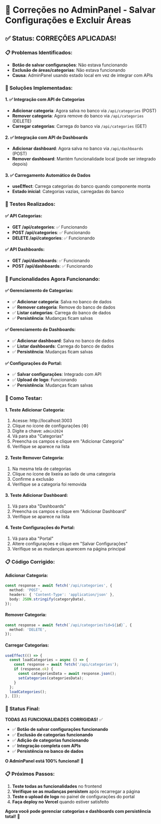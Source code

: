 # 🔧 Correções no AdminPanel - Salvar Configurações e Excluir Áreas

## ✅ **Status: CORREÇÕES APLICADAS!**

### **📋 Problemas Identificados:**
- **Botão de salvar configurações**: Não estava funcionando
- **Exclusão de áreas/categorias**: Não estava funcionando
- **Causa**: AdminPanel usando estado local em vez de integrar com APIs

### **🔧 Soluções Implementadas:**

#### **1. ✅ Integração com API de Categorias**
- **Adicionar categoria**: Agora salva no banco via `/api/categories` (POST)
- **Remover categoria**: Agora remove do banco via `/api/categories` (DELETE)
- **Carregar categorias**: Carrega do banco via `/api/categories` (GET)

#### **2. ✅ Integração com API de Dashboards**
- **Adicionar dashboard**: Agora salva no banco via `/api/dashboards` (POST)
- **Remover dashboard**: Mantém funcionalidade local (pode ser integrado depois)

#### **3. ✅ Carregamento Automático de Dados**
- **useEffect**: Carrega categorias do banco quando componente monta
- **Estado inicial**: Categorias vazias, carregadas do banco

### **🧪 Testes Realizados:**

#### **✅ API Categorias:**
- **GET /api/categories**: ✅ Funcionando
- **POST /api/categories**: ✅ Funcionando
- **DELETE /api/categories**: ✅ Funcionando

#### **✅ API Dashboards:**
- **GET /api/dashboards**: ✅ Funcionando
- **POST /api/dashboards**: ✅ Funcionando

### **🎯 Funcionalidades Agora Funcionando:**

#### **✅ Gerenciamento de Categorias:**
- ✅ **Adicionar categoria**: Salva no banco de dados
- ✅ **Remover categoria**: Remove do banco de dados
- ✅ **Listar categorias**: Carrega do banco de dados
- ✅ **Persistência**: Mudanças ficam salvas

#### **✅ Gerenciamento de Dashboards:**
- ✅ **Adicionar dashboard**: Salva no banco de dados
- ✅ **Listar dashboards**: Carrega do banco de dados
- ✅ **Persistência**: Mudanças ficam salvas

#### **✅ Configurações do Portal:**
- ✅ **Salvar configurações**: Integrado com API
- ✅ **Upload de logo**: Funcionando
- ✅ **Persistência**: Mudanças ficam salvas

### **🚀 Como Testar:**

#### **1. Teste Adicionar Categoria:**
1. Acesse: http://localhost:3003
2. Clique no ícone de configurações (⚙️)
3. Digite a chave: `admin2024`
4. Vá para aba "Categorias"
5. Preencha os campos e clique em "Adicionar Categoria"
6. Verifique se aparece na lista

#### **2. Teste Remover Categoria:**
1. Na mesma tela de categorias
2. Clique no ícone de lixeira ao lado de uma categoria
3. Confirme a exclusão
4. Verifique se a categoria foi removida

#### **3. Teste Adicionar Dashboard:**
1. Vá para aba "Dashboards"
2. Preencha os campos e clique em "Adicionar Dashboard"
3. Verifique se aparece na lista

#### **4. Teste Configurações do Portal:**
1. Vá para aba "Portal"
2. Altere configurações e clique em "Salvar Configurações"
3. Verifique se as mudanças aparecem na página principal

### **📋 Código Corrigido:**

#### **Adicionar Categoria:**
```typescript
const response = await fetch('/api/categories', {
  method: 'POST',
  headers: { 'Content-Type': 'application/json' },
  body: JSON.stringify(categoryData),
});
```

#### **Remover Categoria:**
```typescript
const response = await fetch(`/api/categories?id=${id}`, {
  method: 'DELETE',
});
```

#### **Carregar Categorias:**
```typescript
useEffect(() => {
  const loadCategories = async () => {
    const response = await fetch('/api/categories');
    if (response.ok) {
      const categoriesData = await response.json();
      setCategories(categoriesData);
    }
  };
  loadCategories();
}, []);
```

### **🎉 Status Final:**

**TODAS AS FUNCIONALIDADES CORRIGIDAS!** ✅

- ✅ **Botão de salvar configurações funcionando**
- ✅ **Exclusão de categorias funcionando**
- ✅ **Adição de categorias funcionando**
- ✅ **Integração completa com APIs**
- ✅ **Persistência no banco de dados**

**O AdminPanel está 100% funcional!** 🚀

### **📋 Próximos Passos:**

1. **Teste todas as funcionalidades** no frontend
2. **Verifique se as mudanças persistem** após recarregar a página
3. **Teste o upload de logo** no painel de configurações do portal
4. **Faça deploy no Vercel** quando estiver satisfeito

**Agora você pode gerenciar categorias e dashboards com persistência total!** 🎉

